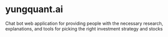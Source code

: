 # yungquant.ai
Chat bot web application for providing people with the necessary research, explanations, and tools for picking the right investment strategy and stocks
